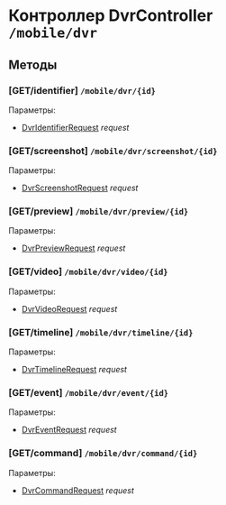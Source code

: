 # Контроллер DvrController `/mobile/dvr`

## Методы

### [GET/identifier]  `/mobile/dvr/{id}`

Параметры: 

- [DvrIdentifierRequest](../OBJECT.md#DvrIdentifierRequest) *request*

### [GET/screenshot]  `/mobile/dvr/screenshot/{id}`

Параметры: 

- [DvrScreenshotRequest](../OBJECT.md#DvrScreenshotRequest) *request*

### [GET/preview]  `/mobile/dvr/preview/{id}`

Параметры: 

- [DvrPreviewRequest](../OBJECT.md#DvrPreviewRequest) *request*

### [GET/video]  `/mobile/dvr/video/{id}`

Параметры: 

- [DvrVideoRequest](../OBJECT.md#DvrVideoRequest) *request*

### [GET/timeline]  `/mobile/dvr/timeline/{id}`

Параметры: 

- [DvrTimelineRequest](../OBJECT.md#DvrTimelineRequest) *request*

### [GET/event]  `/mobile/dvr/event/{id}`

Параметры: 

- [DvrEventRequest](../OBJECT.md#DvrEventRequest) *request*

### [GET/command]  `/mobile/dvr/command/{id}`

Параметры: 

- [DvrCommandRequest](../OBJECT.md#DvrCommandRequest) *request*
